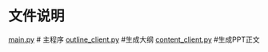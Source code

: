 # 文件说明
[main.py](main.py)  # 主程序
[outline_client.py](outline_client.py)  #生成大纲
[content_client.py](content_client.py)  #生成PPT正文